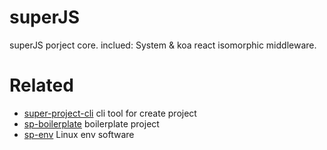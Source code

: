 # superJS

superJS porject core. inclued: System & koa react isomorphic middleware.

# Related

 - [super-project-cli](https://github.com/websage-team/super-project-cli) cli tool for create project
 - [sp-boilerplate](https://github.com/websage-team/sp-boilerplate) boilerplate project
 - [sp-env](https://github.com/websage-team/sp-env) Linux env software

